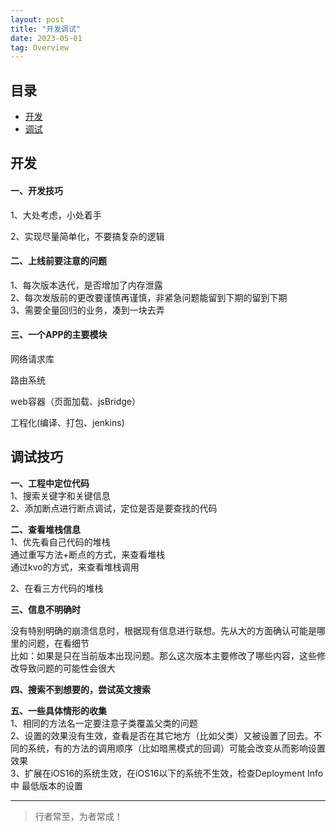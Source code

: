 ```yaml
---
layout: post
title: "开发调试"
date: 2023-05-01
tag: Overview
---
```




## 目录

- [开发](#content1)
- [调试](#content2)



<!--===============================================================================================-->
## <a id="content1">开发</a>

#### **一、开发技巧**  

1、大处考虑，小处着手

2、实现尽量简单化，不要搞复杂的逻辑

#### **二、上线前要注意的问题**   
1、每次版本迭代，是否增加了内存泄露      
2、每次发版前的更改要谨慎再谨慎，非紧急问题能留到下期的留到下期    
3、需要全量回归的业务，凑到一块去弄    

#### **三、一个APP的主要模块**

网络请求库

路由系统

web容器（页面加载、jsBridge）

工程化(编译、打包、jenkins)



<!--===============================================================================================-->
## <a id="content2">调试技巧</a>

**一、工程中定位代码**   
1、搜索关键字和关键信息      
2、添加断点进行断点调试，定位是否是要查找的代码    

**二、查看堆栈信息**     
1、优先看自己代码的堆栈      
通过重写方法+断点的方式，来查看堆栈      
通过kvo的方式，来查看堆栈调用       

2、在看三方代码的堆栈    



**三、信息不明确时** 

没有特别明确的崩溃信息时，根据现有信息进行联想。先从大的方面确认可能是哪里的问题，在看细节      
比如：如果是只在当前版本出现问题。那么这次版本主要修改了哪些内容，这些修改导致问题的可能性会很大    


**四、搜索不到想要的，尝试英文搜索**    

**五、一些具体情形的收集**      
1、相同的方法名一定要注意子类覆盖父类的问题     
2、设置的效果没有生效，查看是否在其它地方（比如父类）又被设置了回去。不同的系统，有的方法的调用顺序（比如暗黑模式的回调）可能会改变从而影响设置效果   
3、扩展在iOS16的系统生效，在iOS16以下的系统不生效，检查Deployment Info 中 最低版本的设置    



----------
>  行者常至，为者常成！


